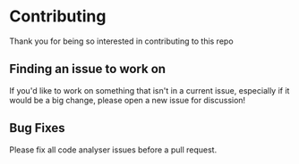 # Contributing

Thank you for being so interested in contributing to this repo 

## Finding an issue to work on

If you'd like to work on something that isn't in a current issue, especially if it would be a big change, 
please open a new issue for discussion!

## Bug Fixes

Please fix all code analyser issues before a pull request.
